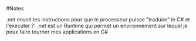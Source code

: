 #Notes

.net envoit les instructions pour que le processeur puisse "traduire" le C# et l'executer ?'
.net est un Runtime qui permet un environnement sur lequel je peux faire tourner mes applications en C#